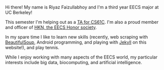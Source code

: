 Hi there! My name is Riyaz Faizullabhoy and I'm a third year EECS major at UC Berkeley!

This semester I'm helping out as a [TA for CS61C](http://www-inst.eecs.berkeley.edu/~cs61c/fa13/).  I'm also a proud member and officer of [HKN, the EECS Honor society](https://hkn.eecs.berkeley.edu/).

In my spare time I like to learn new skills (recently, web scraping with [BeautifulSoup](http://www.crummy.com/software/BeautifulSoup/), Android programming, and playing with [Jekyll](http://jekyllrb.com/) on this website!), and play tennis.

While I enjoy working with many aspects of the EECS world, my particular interests include big data, biocomputing, and artificial intelligence.
